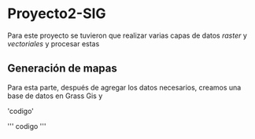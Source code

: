 # Proyecto2-SIG
Para este proyecto se tuvieron que realizar varias capas de datos *raster* y *vectoriales* y procesar estas

## Generación de mapas 
Para esta parte, después de agregar los datos necesarios, creamos una base de datos en Grass Gis y 

'codigo'

'''
codigo
'''

